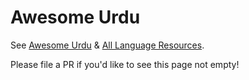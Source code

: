 # Awesome Urdu

See [Awesome Urdu](https://github.com/urduhack/awesome-urdu) & 
[All Language Resources](https://www.alllanguageresources.com/resources/urdu).

Please file a PR if you'd like to see this page not empty!
